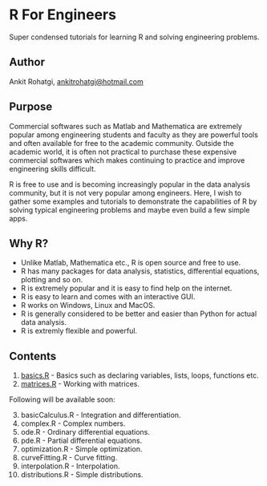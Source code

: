 # R For Engineers

Super condensed tutorials for learning R and solving engineering problems.
## Author
Ankit Rohatgi, <ankitrohatgi@hotmail.com>

## Purpose
Commercial softwares such as Matlab and Mathematica are extremely popular among engineering students and faculty as they are powerful tools and often available for free to the academic community. Outside the academic world, it is often not practical to purchase these expensive commercial softwares which makes continuing to practice and improve engineering skills difficult. 

R is free to use and is becoming increasingly popular in the data analysis community, but it is not very popular among engineers. Here, I wish to gather some examples and tutorials to demonstrate the capabilities of R by solving typical engineering problems and maybe even build a few simple apps.

## Why R?
- Unlike Matlab, Mathematica etc., R is open source and free to use.
- R has many packages for data analysis, statistics, differential equations, plotting and so on.
- R is extremely popular and it is easy to find help on the internet.
- R is easy to learn and comes with an interactive GUI.
- R works on Windows, Linux and MacOS.
- R is generally considered to be better and easier than Python for actual data analysis.
- R is extremly flexible and powerful.

## Contents

1. [basics.R](https://github.com/ankitrohatgi/RForEngineers/blob/master/basics.R) - Basics such as declaring variables, lists, loops, functions etc.
2. [matrices.R](https://github.com/ankitrohatgi/RForEngineers/blob/master/matrices.R) - Working with matrices.

Following will be available soon:

3. basicCalculus.R - Integration and differentiation.
4. complex.R - Complex numbers.
5. ode.R - Ordinary differential equations.
6. pde.R - Partial differential equations.
7. optimization.R - Simple optimization.
8. curveFitting.R - Curve fitting.
9. interpolation.R - Interpolation.
10. distributions.R - Simple distributions.

